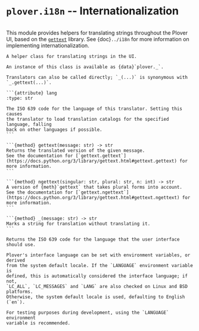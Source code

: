 # `plover.i18n` -- Internationalization

```{py:module} plover.i18n
```

This module provides helpers for translating strings throughout the Plover UI,
based on the [`gettext`](https://docs.python.org/3/library/gettext.html) library.
See {doc}`../i18n` for more information on implementing internationalization.

````{class} Translator(package: str, resource_dir: str = 'messages', lang: str = None)
A helper class for translating strings in the UI.

An instance of this class is available as {data}`plover._`.

Translators can also be called directly; `_(...)` is synonymous with
`_.gettext(...)`.

```{attribute} lang
:type: str

The ISO 639 code for the language of this translator. Setting this causes
the translator to load translation catalogs for the specified language, falling
back on other languages if possible.
```

```{method} gettext(message: str) -> str
Returns the translated version of the given message.
See the documentation for [`gettext.gettext`](https://docs.python.org/3/library/gettext.html#gettext.gettext) for more information.
```

```{method} ngettext(singular: str, plural: str, n: int) -> str
A version of {meth}`gettext` that takes plural forms into account.
See the documentation for [`gettext.ngettext`](https://docs.python.org/3/library/gettext.html#gettext.ngettext) for more information.
```

```{method} _(message: str) -> str
Marks a string for translation without translating it.
```
````

```{function} get_language() -> str
Returns the ISO 639 code for the language that the user interface should use.

Plover's interface language can be set with environment variables, or derived
from the system default locale. If the `LANGUAGE` environment variable is
defined, this is automatically considered the interface language; if not,
`LC_ALL`, `LC_MESSAGES` and `LANG` are also checked on Linux and BSD platforms.
Otherwise, the system default locale is used, defaulting to English (`en`).

For testing purposes during development, using the `LANGUAGE` environment
variable is recommended.
```
